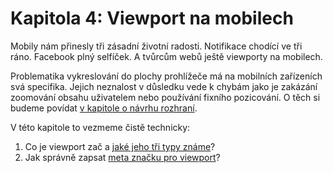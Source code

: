 # Kapitola 4: Viewport na mobilech

Mobily nám přinesly tři zásadní životní radosti. Notifikace chodící ve tři ráno. Facebook plný selfíček. A tvůrcům webů ještě viewporty na mobilech.

Problematika vykreslování do plochy prohlížeče má na mobilních zařízeních svá specifika. Jejich neznalost v důsledku vede k chybám jako je zakázání zoomování obsahu uživatelem nebo používání fixního pozicování. O těch si budeme povídat [v kapitole o návrhu rozhraní](kap-ui.md).

V této kapitole to vezmeme čistě technicky:

1. Co je viewport zač a [jaké jeho tři typy známe](viewport-mobily.md)?
2. Jak správně zapsat [meta značku pro viewport](viewport-meta.md)?

